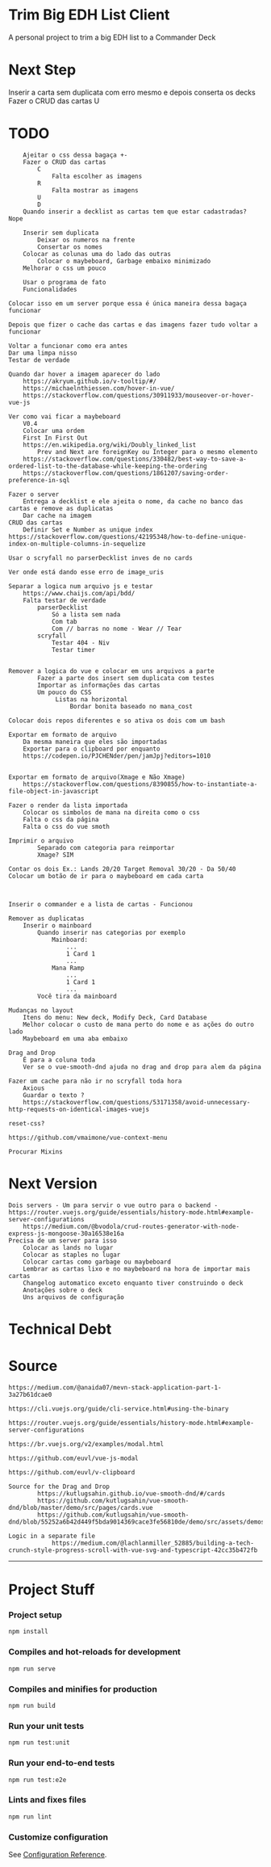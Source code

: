 # Trim Big EDH List Client
A personal project to trim a big EDH list to a Commander Deck

# Next Step
Inserir a carta sem duplicata com erro mesmo e depois conserta os decks
Fazer o CRUD das cartas
	U


# TODO
		Ajeitar o css dessa bagaça +-
		Fazer o CRUD das cartas
			C
				Falta escolher as imagens
			R
				Falta mostrar as imagens
			U
			D
		Quando inserir a decklist as cartas tem que estar cadastradas? Nope

		Inserir sem duplicata
			Deixar os numeros na frente
			Consertar os nomes
		Colocar as colunas uma do lado das outras 	
			Colocar o maybeboard, Garbage embaixo minimizado
		Melhorar o css um pouco

		Usar o programa de fato
    	Funcionalidades

	Colocar isso em um server porque essa é única maneira dessa bagaça funcionar					

	Depois que fizer o cache das cartas e das imagens fazer tudo voltar a funcionar

	Voltar a funcionar como era antes
	Dar uma limpa nisso
	Testar de verdade

	Quando dar hover a imagem aparecer do lado
		https://akryum.github.io/v-tooltip/#/
		https://michaelnthiessen.com/hover-in-vue/
		https://stackoverflow.com/questions/30911933/mouseover-or-hover-vue-js

	Ver como vai ficar a maybeboard
		V0.4
		Colocar uma ordem
		First In First Out
		https://en.wikipedia.org/wiki/Doubly_linked_list
			Prev and Next are foreignKey ou Integer para o mesmo elemento
		https://stackoverflow.com/questions/330482/best-way-to-save-a-ordered-list-to-the-database-while-keeping-the-ordering
		https://stackoverflow.com/questions/1861207/saving-order-preference-in-sql

	Fazer o server
		Entrega a decklist e ele ajeita o nome, da cache no banco das cartas e remove as duplicatas
		Dar cache na imagem
    CRUD das cartas
        Definir Set e Number as unique index https://stackoverflow.com/questions/42195348/how-to-define-unique-index-on-multiple-columns-in-sequelize

	Usar o scryfall no parserDecklist inves de no cards

	Ver onde está dando esse erro de image_uris

	Separar a logica num arquivo js e testar
		https://www.chaijs.com/api/bdd/
		Falta testar de verdade
			parserDecklist
				Só a lista sem nada
				Com tab
				Com // barras no nome - Wear // Tear
			scryfall
				Testar 404 - Niv
				Testar timer


	Remover a logica do vue e colocar em uns arquivos a parte
			Fazer a parte dos insert sem duplicata com testes
			Importar as informações das cartas
			Um pouco do CSS
			     Listas na horizontal
					 Bordar bonita baseado no mana_cost

	Colocar dois repos diferentes e so ativa os dois com um bash

	Exportar em formato de arquivo
		Da mesma maneira que eles são importadas
		Exportar para o clipboard por enquanto
		https://codepen.io/PJCHENder/pen/jamJpj?editors=1010


	Exportar em formato de arquivo(Xmage e Não Xmage)
		https://stackoverflow.com/questions/8390855/how-to-instantiate-a-file-object-in-javascript

	Fazer o render da lista importada
		Colocar os simbolos de mana na direita como o css
		Falta o css da página
		Falta o css	do vue smoth

	Imprimir o arquivo 	
			Separado com categoria para reimportar
			Xmage? SIM

	Contar os dois Ex.: Lands 20/20 Target Removal 30/20 - Da 50/40
	Colocar um botão de ir para o maybeboard em cada carta



	Inserir o commander e a lista de cartas - Funcionou

	Remover as duplicatas
		Inserir o mainboard
			Quando inserir nas categorias por exemplo
				Mainboard:
					...
					1 Card 1
					...
				Mana Ramp
					...
					1 Card 1
					...
			Você tira da mainboard		

	Mudanças no layout
		Itens do menu: New deck, Modify Deck, Card Database  
		Melhor colocar o custo de mana perto do nome e as ações do outro lado
		Maybeboard em uma aba embaixo

	Drag and Drop
		É para a coluna toda
		Ver se o vue-smooth-dnd ajuda no drag and drop para alem da página

	Fazer um cache para não ir no scryfall toda hora
		Axious
		Guardar o texto ?
		https://stackoverflow.com/questions/53171358/avoid-unnecessary-http-requests-on-identical-images-vuejs

	reset-css?

	https://github.com/vmaimone/vue-context-menu

	Procurar Mixins


# Next Version
	Dois servers - Um para servir o vue outro para o backend - https://router.vuejs.org/guide/essentials/history-mode.html#example-server-configurations
		https://medium.com/@bvodola/crud-routes-generator-with-node-express-js-mongoose-30a16538e16a
	Precisa de um server para isso 	
		Colocar as lands no lugar
		Colocar as staples no lugar
		Colocar cartas como garbage ou maybeboard
		Lembrar as cartas lixo e no maybeboard na hora de importar mais cartas
		Changelog automatico exceto enquanto tiver construindo o deck
		Anotações sobre o deck
		Uns arquivos de configuração

# Technical Debt


# Source
	https://medium.com/@anaida07/mevn-stack-application-part-1-3a27b61dcae0

	https://cli.vuejs.org/guide/cli-service.html#using-the-binary

	https://router.vuejs.org/guide/essentials/history-mode.html#example-server-configurations

	https://br.vuejs.org/v2/examples/modal.html

	https://github.com/euvl/vue-js-modal

	https://github.com/euvl/v-clipboard

	Source for the Drag and Drop
			https://kutlugsahin.github.io/vue-smooth-dnd/#/cards
			https://github.com/kutlugsahin/vue-smooth-dnd/blob/master/demo/src/pages/cards.vue
			https://github.com/kutlugsahin/vue-smooth-dnd/blob/55252a6b42d449f5bda9014369cace3fe56810de/demo/src/assets/demos.css

	Logic in a separate file
				https://medium.com/@lachlanmiller_52885/building-a-tech-crunch-style-progress-scroll-with-vue-svg-and-typescript-42cc35b472fb

----

# Project Stuff

### Project setup
```
npm install
```

### Compiles and hot-reloads for development
```
npm run serve
```

### Compiles and minifies for production
```
npm run build
```

### Run your unit tests
```
npm run test:unit
```

### Run your end-to-end tests
```
npm run test:e2e
```

### Lints and fixes files
```
npm run lint
```

### Customize configuration
See [Configuration Reference](https://cli.vuejs.org/config/).
